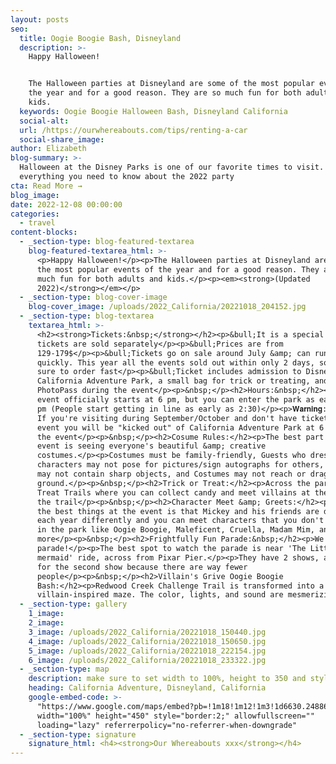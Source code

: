 ```yaml
---
layout: posts
seo:
  title: Oogie Boogie Bash, Disneyland
  description: >-
    Happy Halloween!


    The Halloween parties at Disneyland are some of the most popular events of
    the year and for a good reason. They are so much fun for both adults and
    kids.
  keywords: Oogie Boogie Halloween Bash, Disneyland California
  social-alt:
  url: /https://ourwhereabouts.com/tips/renting-a-car
  social-share_image:
author: Elizabeth
blog-summary: >-
  Halloween at the Disney Parks is one of our favorite times to visit. Here's
  everything you need to know about the 2022 party
cta: Read More →
blog_image:
date: 2022-12-08 00:00:00
categories:
  - travel
content-blocks:
  - _section-type: blog-featured-textarea
    blog-featured-textarea_html: >-
      <p>Happy Halloween!</p><p>The Halloween parties at Disneyland are some of
      the most popular events of the year and for a good reason. They are so
      much fun for both adults and kids.</p><p><em><strong>(Updated
      2022)</strong></em></p>
  - _section-type: blog-cover-image
    blog-cover_image: /uploads/2022_California/20221018_204152.jpg
  - _section-type: blog-textarea
    textarea_html: >-
      <h2><strong>Tickets:&nbsp;</strong></h2><p>&bull;It is a special event so
      tickets are sold separately</p><p>&bull;Prices are from
      129-179$</p><p>&bull;Tickets go on sale around July &amp; can run out
      quickly. This year all the events sold out within only 2 days, so make
      sure to order fast</p><p>&bull;Ticket includes admission to Disney
      California Adventure Park, a small bag for trick or treating, and a
      PhotoPass during the event</p><p>&nbsp;</p><h2>Hours:&nbsp;</h2><p>The
      event officially starts at 6 pm, but you can enter the park as early as 3
      pm (People start getting in line as early as 2:30)</p><p>𝐖𝐚𝐫𝐧𝐢𝐧𝐠:
      If you're visiting during September/October and don't have tickets for the
      event you will be "kicked out" of California Adventure Park at 6 pm for
      the event</p><p>&nbsp;</p><h2>Cosume Rules:</h2><p>The best part of the
      event is seeing everyone's beautiful &amp; creative
      costumes.</p><p>Costumes must be family-friendly, Guests who dress like
      characters may not pose for pictures/sign autographs for others, costumes
      may not contain sharp objects, and Costumes may not reach or drag on the
      ground.</p><p>&nbsp;</p><h2>Trick or Treat:</h2><p>Across the park are
      Treat Trails where you can collect candy and meet villains at the end of
      the trail</p><p>&nbsp;</p><h2>Character Meet &amp; Greets:</h2><p>One of
      the best things at the event is that Mickey and his friends are dressed up
      each year differently and you can meet characters that you don't often see
      in the park like Oogie Boogie, Maleficent, Cruella, Madam Mim, and
      more</p><p>&nbsp;</p><h2>Frightfully Fun Parade:&nbsp;</h2><p>We love this
      parade!</p><p>The best spot to watch the parade is near 'The Little
      mermaid' ride, across from Pixar Pier.</p><p>They have 2 shows, always go
      for the second show because there are way fewer
      people</p><p>&nbsp;</p><h2>Villain's Grive Oogie Boogie
      Bash:</h2><p>Redwood Creek Challenge Trail is transformed into a mystical
      villain-inspired maze. The color, lights, and sound are mesmerizing</p>
  - _section-type: gallery
    1_image:
    2_image:
    3_image: /uploads/2022_California/20221018_150440.jpg
    4_image: /uploads/2022_California/20221018_150650.jpg
    5_image: /uploads/2022_California/20221018_222154.jpg
    6_image: /uploads/2022_California/20221018_233322.jpg
  - _section-type: map
    description: make sure to set width to 100%, height to 350 and style to border 2
    heading: California Adventure, Disneyland, California
    google-embed-code: >-
      "https://www.google.com/maps/embed?pb=!1m18!1m12!1m3!1d6630.248866421702!2d-117.92774740851443!3d33.80910179299757!2m3!1f0!2f0!3f0!3m2!1i1024!2i768!4f13.1!3m3!1m2!1s0x80dcd7d58be1e565%3A0x6a8fdc07e900c261!2sDisney%20California%20Adventure%20Park!5e0!3m2!1sen!2sil!4v1670673435523!5m2!1sen!2sil"
      width="100%" height="450" style="border:2;" allowfullscreen=""
      loading="lazy" referrerpolicy="no-referrer-when-downgrade"
  - _section-type: signature
    signature_html: <h4><strong>Our Whereabouts xxx</strong></h4>
---
```

